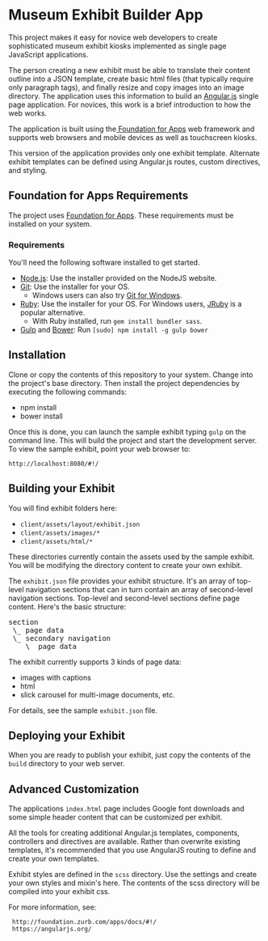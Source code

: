 # Museum Exhibit Builder App

This project makes it easy for novice web developers to create sophisticated museum exhibit kiosks implemented as single page JavaScript applications.

The person creating a new exhibit must be able to translate their content outline into a JSON template, create basic html files (that typically require only paragraph tags),
and finally resize and copy images into an image directory. The application uses this information to build an <a href="https://angularjs.org/">Angular.js</a> single page application. For novices, this work is a brief
introduction to how the web works.

The application is built using the<a href="http://foundation.zurb.com/apps/"> Foundation for Apps</a> web framework and supports web browsers and mobile devices as well as touchscreen kiosks.

This version of the application provides only one exhibit template.  Alternate exhibit templates can be defined using Angular.js routes, custom directives, and styling.



## Foundation for Apps Requirements

The project uses <a href="http://foundation.zurb.com/apps/">Foundation for Apps</a>. These requirements must be installed on your system.

### Requirements

You'll need the following software installed to get started.

  * [Node.js](http://nodejs.org): Use the installer provided on the NodeJS website.
  * [Git](http://git-scm.com/downloads): Use the installer for your OS.
    * Windows users can also try [Git for Windows](http://git-for-windows.github.io/).
  * [Ruby](https://www.ruby-lang.org/en/): Use the installer for your OS. For Windows users, [JRuby](http://jruby.org/) is a popular alternative.
    * With Ruby installed, run `gem install bundler sass`.
  * [Gulp](http://gulpjs.com/) and [Bower](http://bower.io): Run `[sudo] npm install -g gulp bower`


## Installation

Clone or copy the contents of this repository to your system. Change into the project's base directory.  Then install the project dependencies by executing the following commands:

  * npm install
  * bower install

Once this is done, you can launch the sample exhibit typing `gulp` on the command line.  This will build the project and start the development server.  To view the sample exhibit, point your web browser to:

   `http://localhost:8080/#!/`


## Building your Exhibit

You will find exhibit folders here:

 * `client/assets/layout/exhibit.json`
 * `client/assets/images/*`
 * `client/assets/html/*`

These directories currently contain the assets used by the sample exhibit.  You will be modifying the directory content to create your own exhibit.

The `exhibit.json` file provides your exhibit structure. It's an array of top-level navigation sections that can in turn contain an array of second-level navigation sections.  Top-level and second-level
sections define page content.  Here's the basic structure:

<pre>section
 \_ page data
 \_ secondary navigation
    \_ page data</pre>

The exhibit currently supports 3 kinds of page data:

  * images with captions
  * html
  * slick carousel for multi-image documents, etc.

For details, see the sample `exhibit.json` file.


## Deploying your Exhibit

When you are ready to publish your exhibit, just copy the contents of the `build` directory to your web server.


## Advanced Customization



The applications `index.html` page includes Google font downloads and some simple header content that can be customized per exhibit.

All the tools for creating additional Angular.js templates, components, controllers and directives are available.  Rather than overwrite existing templates, it's recommended that you use AngularJS routing to define and create your own templates.

Exhibit styles are defined in the `scss` directory. Use the settings and create your own styles and mixin's here.  The contents of the scss directory
will be compiled into your exhibit css.

For more information, see:

     http://foundation.zurb.com/apps/docs/#!/
     https://angularjs.org/

